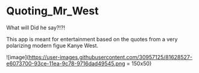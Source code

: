 # Quoting_Mr_West
What will Did he say?!?!

This app is meant for entertainment based on the quotes from a very polarizing modern figue Kanye West.

![image](https://user-images.githubusercontent.com/30957125/81628527-e6073700-93ce-11ea-9c78-9716dad49545.png = 150x50)
